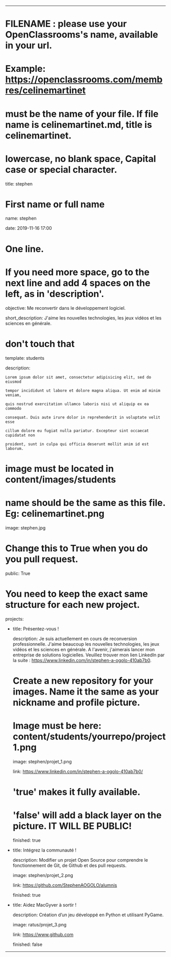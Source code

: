 ---


# FILENAME : please use your OpenClassrooms's name, available in your url.

# Example: https://openclassrooms.com/membres/celinemartinet

# must be the name of your file. If file name is celinemartinet.md, title is celinemartinet.

# lowercase, no blank space, Capital case or special character.

title: stephen


# First name or full name

name: stephen

date: 2019-11-16 17:00


# One line.

# If you need more space, go to the next line and add 4 spaces on the left, as in 'description'.

objective: Me reconvertir dans le développement logiciel.

short_description: J'aime les nouvelles technologies, les jeux vidéos et les sciences en générale.


# don't touch that

template: students

description:

    Lorem ipsum dolor sit amet, consectetur adipisicing elit, sed do eiusmod

    tempor incididunt ut labore et dolore magna aliqua. Ut enim ad minim veniam,

    quis nostrud exercitation ullamco laboris nisi ut aliquip ex ea commodo

    consequat. Duis aute irure dolor in reprehenderit in voluptate velit esse

    cillum dolore eu fugiat nulla pariatur. Excepteur sint occaecat cupidatat non

    proident, sunt in culpa qui officia deserunt mollit anim id est laborum.


# image must be located in content/images/students

# name should be the same as this file. Eg: celinemartinet.png

image: stephen.jpg


# Change this to True when you do you pull request.

public: True


# You need to keep the exact same structure for each new project.

projects:

  - title: Présentez-vous !

    description: Je suis actuellement en cours de reconversion professionnelle. J'aime beaucoup les nouvelles technologies,
    les jeux vidéos et les sciences en générale. A l'avenir, j'aimerais lancer mon entreprise de solutions logicielles. 
    Veuillez trouver mon lien LinkedIn par la suite : https://www.linkedin.com/in/stephen-a-ogolo-410ab7b0.

    # Create a new repository for your images. Name it the same as your nickname and profile picture.

    # Image must be here: content/students/yourrepo/project1.png

    image: stephen/projet_1.png

    link: https://www.linkedin.com/in/stephen-a-ogolo-410ab7b0/

    # 'true' makes it fully available.

    # 'false' will add a black layer on the picture. IT WILL BE PUBLIC!

    finished: true

  - title: Intégrez la communauté !

    description: Modifier un projet Open Source pour comprendre le fonctionnement de Git, de Github et des pull requests. 

    image: stephen/projet_2.png

    link: https://github.com/StephenAOGOLO/alumnis

    finished: true

  - title: Aidez MacGyver à sortir !

    description: Création d’un jeu développé en Python et utilisant PyGame.

    image: ratus/projet_3.png

    link: https://www.github.com

    finished: false

---